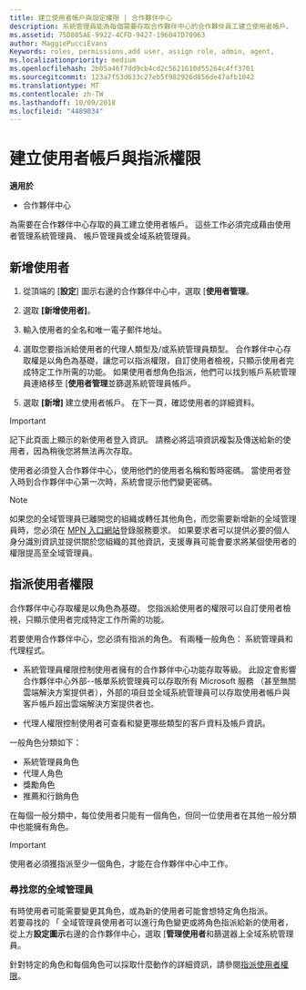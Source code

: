 ```yaml
---
title: 建立使用者帳戶與設定權限 | 合作夥伴中心
description: 系統管理員能為每個需要存取合作夥伴中心的合作夥伴員工建立使用者帳戶。
ms.assetid: 75D805AE-9922-4CFD-9427-196047D70963
author: MaggiePucciEvans
Keywords: roles, permissions,add user, assign role, admin, agent,
ms.localizationpriority: medium
ms.openlocfilehash: 2b05a46f7dd9cb4cd2c5621610d55264c4ff3701
ms.sourcegitcommit: 123a7f53d633c27eb5f982926d856de47afb1042
ms.translationtype: MT
ms.contentlocale: zh-TW
ms.lasthandoff: 10/09/2018
ms.locfileid: "4489834"
---
```

# <a name="create-user-accounts-and-assign-permissions"></a>建立使用者帳戶與指派權限

**適用於**

-  合作夥伴中心

為需要在合作夥伴中心存取的員工建立使用者帳戶。 這些工作必須完成藉由使用者管理系統管理員、 帳戶管理員或全域系統管理員。 


## <a name="add-a-new-user"></a>新增使用者

1. 從頂端的 [**設定**] 圖示右邊的合作夥伴中心中，選取 [**使用者管理**。

2.  選取 **\[新增使用者\]**。

3.  輸入使用者的全名和唯一電子郵件地址。

4.  選取您要指派給使用者的代理人類型及/或系統管理員類型。 合作夥伴中心存取權是以角色為基礎，讓您可以指派權限，自訂使用者檢視，只顯示使用者完成特定工作所需的功能。  如果使用者想角色指派，他們可以找到帳戶系統管理員連絡移至 [**使用者管理**並篩選系統管理員帳戶。

5.  選取 **\[新增\]** 建立使用者帳戶。 在下一頁，確認使用者的詳細資料。

> [!IMPORTANT]  
> 記下此頁面上顯示的新使用者登入資訊。 請務必將這項資訊複製及傳送給新的使用者，因為稍後您將無法再次存取。 

使用者必須登入合作夥伴中心，使用他們的使用者名稱和暫時密碼。 當使用者登入時到合作夥伴中心第一次時，系統會提示他們變更密碼。 

> [!NOTE]  
>  如果您的全域管理員已離開您的組織或轉任其他角色，而您需要新增新的全域管理員時，您必須在 [MPN 入口網站](https://partner.microsoft.com/support)登錄服務要求。 如果要求者可以提供必要的個人身分識別資訊並提供關於您組織的其他資訊，支援專員可能會要求將某個使用者的權限提高至全域管理員。

## <a name="assign-user-permissions"></a>指派使用者權限

合作夥伴中心存取權是以角色為基礎。 您指派給使用者的權限可以自訂使用者檢視，只顯示使用者完成特定工作所需的功能。 

若要使用合作夥伴中心，您必須有指派的角色。  有兩種一般角色： 系統管理員和代理程式。

- 系統管理員權限控制使用者擁有的合作夥伴中心功能存取等級。 此設定會影響合作夥伴中心外部--帳單系統管理員可以存取所有 Microsoft 服務 （甚至無關雲端解決方案提供者），外部的項目並全域系統管理員可以存取使用者帳戶與客戶帳戶超出雲端解決方案提供者也。

- 代理人權限控制使用者可查看和變更哪些類型的客戶資料及帳戶資訊。
    
一般角色分類如下： 
- 系統管理員角色
- 代理人角色
- 獎勵角色
- 推薦和行銷角色


在每個一般分類中，每位使用者只能有一個角色，但同一位使用者在其他一般分類中也能擁有角色。 

>[!Important]
>使用者必須獲指派至少一個角色，才能在合作夥伴中心中工作。


### <a name="find-your-global-admin"></a>尋找您的全域管理員

有時使用者可能需要變更其角色，或為新的使用者可能會想特定角色指派。  
若要尋找的 「 全域管理員使用者可以進行角色變更或將角色指派給新的使用者，從上方**設定圖示**右邊的合作夥伴中心，選取 [**管理使用者**和篩選器上全域系統管理員。 

針對特定的角色和每個角色可以採取什麼動作的詳細資訊，請參閱[指派使用者權限](permissions-overview.md)。






